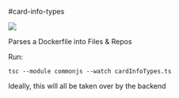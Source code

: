 #card-info-types

![](https://circleci.com/gh/CodeNow/card-info-types.png?circle-token=8dcdd59abdc44e79a5fd692055fc53c10dc4f7e4)

Parses a Dockerfile into Files & Repos

Run:

`tsc --module commonjs --watch cardInfoTypes.ts`

Ideally, this will all be taken over by the backend